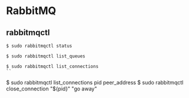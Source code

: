 # RabbitMQ

## rabbitmqctl

```
$ sudo rabbitmqctl status
```

```
$ sudo rabbitmqctl list_queues
```

```
$ sudo rabbitmqctl list_connections
``

```
$ sudo rabbitmqctl list_connections pid peer_address
$ sudo rabbitmqctl close_connection "${pid}" "go away"
```

